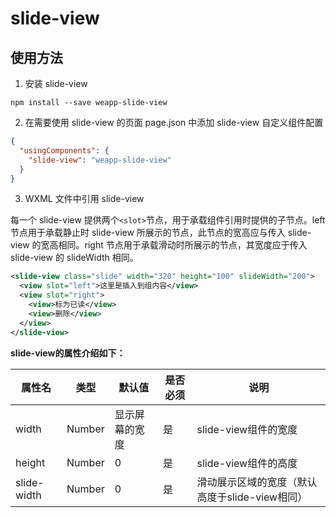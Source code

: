 # slide-view

## 使用方法

1. 安装 slide-view

```
npm install --save weapp-slide-view
```

2. 在需要使用 slide-view 的页面 page.json 中添加 slide-view 自定义组件配置

```json
{
  "usingComponents": {
    "slide-view": "weapp-slide-view"
  }
}
```
3. WXML 文件中引用 slide-view

每一个 slide-view 提供两个`<slot>`节点，用于承载组件引用时提供的子节点。left 节点用于承载静止时 slide-view 所展示的节点，此节点的宽高应与传入 slide-view 的宽高相同。right 节点用于承载滑动时所展示的节点，其宽度应于传入 slide-view 的 slideWidth 相同。

``` xml
<slide-view class="slide" width="320" height="100" slideWidth="200">
  <view slot="left">这里是插入到组内容</view>
  <view slot="right">
    <view>标为已读</view>
    <view>删除</view>
  </view>
</slide-view>
```

**slide-view的属性介绍如下：**

| 属性名                   | 类型         | 默认值                    | 是否必须    | 说明                                        |
|-------------------------|--------------|---------------------------|------------|---------------------------------------------|
| width                   | Number       | 显示屏幕的宽度             | 是          | slide-view组件的宽度                        |
| height                  | Number       | 0                         | 是          | slide-view组件的高度                        |
| slide-width              | Number       | 0                         | 是          | 滑动展示区域的宽度（默认高度于slide-view相同）|


